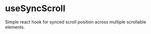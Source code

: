 # useSyncScroll

Simple react hook for synced scroll position across multiple scrollable elements. 

